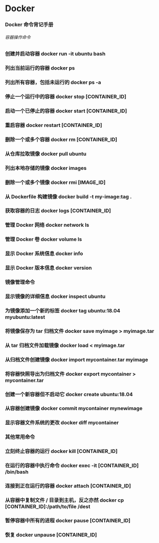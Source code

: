 # Docker

### Docker 命令背记手册
###### 容器操作命令
### 创建并启动容器                 docker run -it ubuntu bash
### 列出当前运行的容器              docker ps
### 列出所有容器，包括未运行的       docker ps -a
### 停止一个运行中的容器            docker stop [CONTAINER_ID]
### 启动一个已停止的容器            docker start [CONTAINER_ID]
### 重启容器                      docker restart [CONTAINER_ID]
### 删除一个或多个容器              docker rm [CONTAINER_ID]
### 从仓库拉取镜像                 docker pull ubuntu
### 列出本地存储的镜像              docker images
### 删除一个或多个镜像              docker rmi [IMAGE_ID]
### 从 Dockerfile 构建镜像         docker build -t my-image:tag .
### 获取容器的日志                  docker logs [CONTAINER_ID]
### 管理 Docker 网络               docker network ls
### 管理 Docker 卷                 docker volume ls
### 显示 Docker 系统信息            docker info
### 显示 Docker 版本信息            docker version


### 镜像管理命令
### 显示镜像的详细信息             docker inspect ubuntu
### 为镜像添加一个新的标签          docker tag ubuntu:18.04 myubuntu:latest
### 将镜像保存为 tar 归档文件       docker save myimage > myimage.tar
### 从 tar 归档文件加载镜像         docker load < myimage.tar
### 从归档文件创建镜像              docker import mycontainer.tar myimage
### 将容器快照导出为归档文件         docker export mycontainer > mycontainer.tar
### 创建一个新容器但不启动它         docker create ubuntu:18.04
### 从容器创建镜像                 docker commit mycontainer mynewimage
### 显示容器文件系统的更改          docker diff mycontainer

### 其他常用命令
### 立刻终止容器的运行          docker kill [CONTAINER_ID]
### 在运行的容器中执行命令       docker exec -it [CONTAINER_ID] /bin/bash
### 连接到正在运行的容器         docker attach [CONTAINER_ID]
### 从容器中复制文件 / 目录到主机，反之亦然     docker cp [CONTAINER_ID]:/path/to/file /dest
### 暂停容器中所有的进程          docker pause [CONTAINER_ID]
### 恢复                           docker unpause [CONTAINER_ID]
